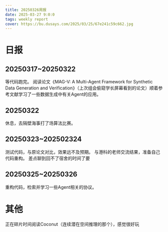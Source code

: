 ```yaml
---
title: 20250326周报
date: 2025-03-27 9:0:0
tags: weekly report
cover: https://bu.dusays.com/2025/03/25/67e241c59c662.jpg
---
```


# 日报 
## 20250317~20250322
等代码跑完。
阅读论文《MAG-V: A Multi-Agent Framework for Synthetic Data Generation and Verification》（上次组会偷窥学长屏幕看到的论文）顺着参考文献学习了一些数据生成中有关Agent的应用。
## 20250322
休息，去隔壁海事打了场算法比赛。
## 20250323~202502324
测试代码，与原论文对比，效果远不及预期。
与港科的老师交流结果，准备自己代码重构。
差点聊到回不了宿舍的时间了要
## 20250325~20250326
重构代码，检索并学习一些Agent相关的协议。


# 其他
正在碎片时间阅读Coconut（连续潜在空间推理的那个），感觉很好玩